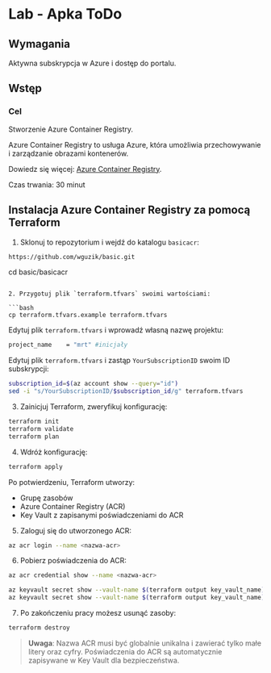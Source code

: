 # Lab - Apka ToDo

## Wymagania

Aktywna subskrypcja w Azure i dostęp do portalu.

## Wstęp

### Cel

Stworzenie Azure Container Registry.

Azure Container Registry to usługa Azure, która umożliwia przechowywanie i zarządzanie obrazami kontenerów.

Dowiedz się więcej: [Azure Container Registry](https://learn.microsoft.com/en-us/azure/container-registry/container-registry-overview).

Czas trwania: 30 minut

## Instalacja Azure Container Registry za pomocą Terraform

1. Sklonuj to repozytorium i wejdź do katalogu `basicacr`:

```bash
https://github.com/wguzik/basic.git

```
cd basic/basicacr
```

2. Przygotuj plik `terraform.tfvars` swoimi wartościami:

```bash
cp terraform.tfvars.example terraform.tfvars
```

Edytuj plik `terraform.tfvars` i wprowadź własną nazwę projektu:

```bash
project_name    = "mrt" #inicjały
```

Edytuj plik `terraform.tfvars` i zastąp `YourSubscriptionID` swoim ID subskrypcji:

```bash
subscription_id=$(az account show --query="id")
sed -i "s/YourSubscriptionID/$subscription_id/g" terraform.tfvars
```

3. Zainicjuj Terraform, zweryfikuj konfigurację:

```bash
terraform init
terraform validate
terraform plan
```

4. Wdróż konfigurację:

```bash
terraform apply
```

Po potwierdzeniu, Terraform utworzy:
- Grupę zasobów
- Azure Container Registry (ACR)
- Key Vault z zapisanymi poświadczeniami do ACR

5. Zaloguj się do utworzonego ACR:

```bash
az acr login --name <nazwa-acr>
```

6. Pobierz poświadczenia do ACR:

```bash
az acr credential show --name <nazwa-acr>
```

```bash
az keyvault secret show --vault-name $(terraform output key_vault_name) --name $(terraform output acr_password) --query value -o tsv
az keyvault secret show --vault-name $(terraform output key_vault_name) --name $(terraform output acr_username) --query value -o tsv
```

7. Po zakończeniu pracy możesz usunąć zasoby:

```bash
terraform destroy
```

> **Uwaga**: Nazwa ACR musi być globalnie unikalna i zawierać tylko małe litery oraz cyfry.
> Poświadczenia do ACR są automatycznie zapisywane w Key Vault dla bezpieczeństwa.

